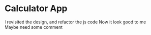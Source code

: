# Calculator App
I revisited the design, and refactor the js code
Now it look good to me
Maybe need some comment
